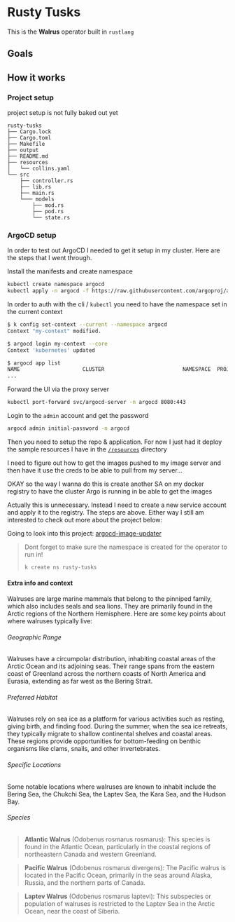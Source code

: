 # Rusty Tusks

This is the __Walrus__ operator built in `rustlang`

## Goals

## How it works

### Project setup

project setup is not fully baked out yet

```
rusty-tusks
├── Cargo.lock
├── Cargo.toml
├── Makefile
├── output
├── README.md
├── resources
│   └── collins.yaml
└── src
    ├── controller.rs
    ├── lib.rs
    ├── main.rs
    └─── models
        ├── mod.rs
        ├── pod.rs
        └── state.rs
```

### ArgoCD setup

In order to test out ArgoCD I needed to get it setup in my cluster. Here are the steps that I went through.

Install the manifests and create namespace
```bash
kubectl create namespace argocd
kubectl apply -n argocd -f https://raw.githubusercontent.com/argoproj/argo-cd/stable/manifests/install.yaml
```

In order to auth with the cli / `kubectl` you need to have the namespace set in the current context
```bash
$ k config set-context --current --namespace argocd
Context "my-context" modified.

$ argocd login my-context --core
Context 'kubernetes' updated

$ argocd app list
NAME                    CLUSTER                         NAMESPACE  PROJECT  STATUS  HEALTH   SYNCPOLICY  CONDITIONS  REPO                                      PATH       TARGET
...
```

Forward the UI via the proxy server
```bash
kubectl port-forward svc/argocd-server -n argocd 8080:443
```

Login to the `admin` account and get the password
```bash
argocd admin initial-password -n argocd
```

Then you need to setup the repo & application. For now I just had it deploy the sample resources I have in the [`/resources`](/resources) directory

I need to figure out how to get the images pushed to my image server and then have it
use the creds to be able to pull from my server...

OKAY so the way I wanna do this is create another SA on my docker registry to have the cluster Argo is running in be able to get the images

Actually this is unnecessary. Instead I need to create a new service account and apply it to the registry. The steps are above. Either way I still am interested to check out more about the project below:

Going to look into this project: [argocd-image-updater](https://argocd-image-updater.readthedocs.io/en/stable/install/installation/)

> Dont forget to make sure the namespace is created for the operator to run in!
>
> ```bash
> k create ns rusty-tusks
> ```


#### Extra info and context


Walruses are large marine mammals that belong to the pinniped family, which also includes seals and sea lions. They are primarily found in the Arctic regions of the Northern Hemisphere. Here are some key points about where walruses typically live:

###### Geographic Range

Walruses have a circumpolar distribution, inhabiting coastal areas of the Arctic Ocean and its adjoining seas. Their range spans from the eastern coast of Greenland across the northern coasts of North America and Eurasia, extending as far west as the Bering Strait.

###### Preferred Habitat

Walruses rely on sea ice as a platform for various activities such as resting, giving birth, and finding food. During the summer, when the sea ice retreats, they typically migrate to shallow continental shelves and coastal areas. These regions provide opportunities for bottom-feeding on benthic organisms like clams, snails, and other invertebrates.

###### Specific Locations
Some notable locations where walruses are known to inhabit include the Bering Sea, the Chukchi Sea, the Laptev Sea, the Kara Sea, and the Hudson Bay.

###### Species
>   __Atlantic Walrus__ (Odobenus rosmarus rosmarus): This species is found in the Atlantic Ocean, particularly in the coastal regions of northeastern Canada and western Greenland.

>   __Pacific Walrus__ (Odobenus rosmarus divergens): The Pacific walrus is located in the Pacific Ocean, primarily in the seas around Alaska, Russia, and the northern parts of Canada.

>   __Laptev Walrus__ (Odobenus rosmarus laptevi): This subspecies or population of walruses is restricted to the Laptev Sea in the Arctic Ocean, near the coast of Siberia.
